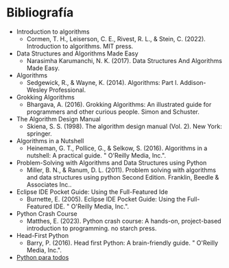 # Bibliografía

- Introduction to algorithms
  - Cormen, T. H., Leiserson, C. E., Rivest, R. L., & Stein, C. (2022). Introduction to algorithms. MIT press.
- Data Structures and Algorithms Made Easy
  - Narasimha Karumanchi, N. K. (2017). Data Structures And Algorithms Made Easy.
- Algorithms
  - Sedgewick, R., & Wayne, K. (2014). Algorithms: Part I. Addison-Wesley Professional.
- Grokking Algorithms
  - Bhargava, A. (2016). Grokking Algorithms: An illustrated guide for programmers and other curious people. Simon and Schuster.
- The Algorithm Design Manual
  - Skiena, S. S. (1998). The algorithm design manual (Vol. 2). New York: springer.
- Algorithms in a Nutshell
  - Heineman, G. T., Pollice, G., & Selkow, S. (2016). Algorithms in a nutshell: A practical guide. " O'Reilly Media, Inc.".
- Problem-Solving with Algorithms and Data Structures using Python
  - Miller, B. N., & Ranum, D. L. (2011). Problem solving with algorithms and data structures using python Second Edition. Franklin, Beedle & Associates Inc..
- Eclipse IDE Pocket Guide: Using the Full-Featured Ide
  - Burnette, E. (2005). Eclipse IDE Pocket Guide: Using the Full-Featured IDE. " O'Reilly Media, Inc.".
- Python Crash Course
  - Matthes, E. (2023). Python crash course: A hands-on, project-based introduction to programming. no starch press.
- Head-First Python
  - Barry, P. (2016). Head first Python: A brain-friendly guide. " O'Reilly Media, Inc.".
- [Python para todos](https://es.py4e.com/book)